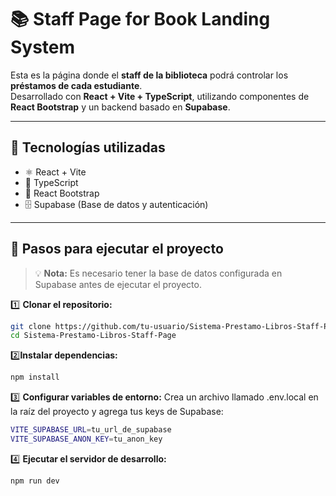 # 📚 Staff Page for Book Landing System

Esta es la página donde el **staff de la biblioteca** podrá controlar los **préstamos de cada estudiante**.  
Desarrollado con **React + Vite + TypeScript**, utilizando componentes de **React Bootstrap** y un backend basado en **Supabase**.

---

## 🚀 Tecnologías utilizadas
- ⚛️ React + Vite  
- 💙 TypeScript  
- 🎨 React Bootstrap  
- 🗄️ Supabase (Base de datos y autenticación)

---

## 🧭 Pasos para ejecutar el proyecto

> 💡 **Nota:** Es necesario tener la base de datos configurada en Supabase antes de ejecutar el proyecto.

1️⃣ **Clonar el repositorio:**
```bash
git clone https://github.com/tu-usuario/Sistema-Prestamo-Libros-Staff-Page.git
cd Sistema-Prestamo-Libros-Staff-Page
````
2️⃣**Instalar dependencias:**
```bash
npm install
````
3️⃣ **Configurar variables de entorno:**
Crea un archivo llamado .env.local en la raíz del proyecto y agrega tus keys de Supabase:
```bash
VITE_SUPABASE_URL=tu_url_de_supabase
VITE_SUPABASE_ANON_KEY=tu_anon_key
````
4️⃣ **Ejecutar el servidor de desarrollo:**
```bash
npm run dev
````

